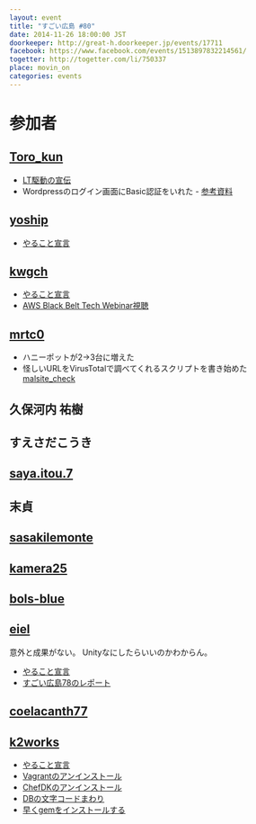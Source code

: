 ```yaml
---
layout: event
title: "すごい広島 #80"
date: 2014-11-26 18:00:00 JST
doorkeeper: http://great-h.doorkeeper.jp/events/17711
facebook: https://www.facebook.com/events/1513897832214561/
togetter: http://togetter.com/li/750337
place: movin_on
categories: events
---
```


# 参加者

## [Toro_kun](https://twitter.com/Toro_kun/)

* [LT駆動の宣伝](https://twitter.com/Toro_kun/status/537562176441962496)
* Wordpressのログイン画面にBasic認証をいれた - [参考資料](http://raining.bear-life.com/wordpress/wordpress%E3%81%AE%E3%83%AD%E3%82%B0%E3%82%A4%E3%83%B3%E7%94%BB%E9%9D%A2%E3%81%ABbasic%E8%AA%8D%E8%A8%BC%E3%82%92%E8%A8%AD%E5%AE%9A%E3%81%99%E3%82%8B)

## [yoship](https://github.com/yoship)

* [やること宣言](https://github.com/great-h/great-h.github.io/issues/1383)


## [kwgch](https://github.com/kwgch)

* [やること宣言](https://github.com/great-h/great-h.github.io/issues/1380)
* [AWS Black Belt Tech Webinar視聴](http://kwgch.github.io/blog/2014/11/26/great-h/)


## [mrtc0](http://twitter.com/mrtc0)

* ハニーポットが2->3台に増えた
* 怪しいURLをVirusTotalで調べてくれるスクリプトを書き始めた  
    [malsite_check](https://github.com/mrt-k/malsite_check/blob/master/virustotal.py)


## 久保河内 祐樹


## すえさだこうき


## [saya.itou.7](https://www.facebook.com/saya.itou.7)


## 末貞


## [sasakilemonte](https://github.com/sasakilemonte)


## [kamera25](https://github.com/kamera25)


## [bols-blue](https://github.com/bols-blue)


## [eiel](http://eiel.info/)

意外と成果がない。
Unityなにしたらいいのかわからん。

* [やること宣言](https://github.com/great-h/great-h.github.io/issues/1379)
* [すごい広島78のレポート](https://www.facebook.com/great.hiroshima/posts/483709581771692)


## [coelacanth77](https://github.com/coelacanth77)


## [k2works](https://github.com/k2works)

* [やること宣言](https://github.com/great-h/great-h.github.io/issues/1385)
* [Vagrantのアンインストール](https://gist.github.com/k2works/286726223cbfea87efe7)
* [ChefDKのアンインストール](https://gist.github.com/k2works/1afd6ebadcd44dec46ff)
* [DBの文字コードまわり](https://gist.github.com/k2works/fb0d175f7161c84b53d2)
* [早くgemをインストールする](https://gist.github.com/k2works/e884c32406899544bcd8)
